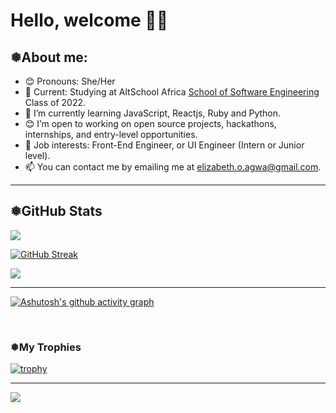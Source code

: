 # Hello, welcome 👋🏾

## ❅About me:

- 😊 Pronouns: She/Her
- 🌱 Current: Studying at AltSchool Africa [School of Software Engineering](https://altschoolafrica.com/schools/engineering) Class of 2022.
- 🌱 I’m currently learning JavaScript, Reactjs, Ruby and Python.
- 😊 I’m open to working on open source projects, hackathons, internships, and entry-level opportunities.
- 💼 Job interests:  Front-End Engineer, or UI Engineer (Intern or Junior level).
- 📫 You can contact me by emailing me at elizabeth.o.agwa@gmail.com.

---

<!-- ## ❅Skills: -->

<!-- ###### Languages:

<!-- ![C](https://img.shields.io/badge/c-%2300599C.svg?style=for-the-badge&logo=c&logoColor=white) ![Python](https://img.shields.io/badge/python-3670A0?style=for-the-badge&logo=python&logoColor=ffdd54) ![JavaScript](https://img.shields.io/badge/javascript-%23323330.svg?style=for-the-badge&logo=javascript&logoColor=%23F7DF1E)

<!-- ###### Database:

![MySQL](https://img.shields.io/badge/mysql-%2300f.svg?style=for-the-badge&logo=mysql&logoColor=white) ![PostgreSQL](https://img.shields.io/badge/PostgreSQL-316192?style=for-the-badge&logo=postgresql&logoColor=white) -->

## ❅GitHub Stats

![](https://github-readme-stats.vercel.app/api?&username=Agw-a&repo=Agw-a&theme=highcontrast&show_icons=true&count_private=true)<br/>

[![GitHub Streak](https://streak-stats.demolab.com/?user=Agw-a&theme=highcontrast)](https://git.io/streak-stats)<br/>




![](https://github-readme-stats.vercel.app/api/top-langs/?username=Agw-a&langs_count=20&layout=compact&theme=vision-friendly-dark)

---





[![Ashutosh's github activity graph](https://github-readme-activity-graph.cyclic.app/graph?username=Agw-a&bg_color=000000&color=ffff00&line=24292e&point=24292e&area=true&hide_border=true)](https://github.com/ashutosh00710/github-readme-activity-graph)

<br>

### ❅My Trophies <!--My Trophies-->

[![trophy](https://github-profile-trophy.vercel.app/?username=Agw-a&theme=tokyonight&no-bg=false&no-frame=false&count_private=true)](https://github.com/Agw-a/Agw-a)


---



[![](https://visitcount.itsvg.in/api?id=Agw-a&icon=0&color=0)](https://visitcount.itsvg.in)

